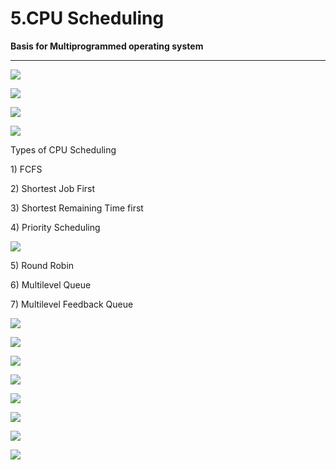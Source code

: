 # 5.CPU Scheduling

**Basis for Multiprogrammed operating system**

 ****

![](../.gitbook/assets/image%20%28128%29.png)

![](../.gitbook/assets/image%20%286%29.png)

![](../.gitbook/assets/image%20%2866%29.png)

![](../.gitbook/assets/image%20%2813%29.png)

Types of CPU Scheduling

1\) FCFS

2\) Shortest Job First

3\) Shortest Remaining Time first

4\) Priority Scheduling

![](../.gitbook/assets/image%20%2814%29.png)

5\) Round Robin

6\) Multilevel Queue

7\) Multilevel Feedback Queue

![](../.gitbook/assets/image%20%2870%29.png)

![](../.gitbook/assets/image%20%2831%29.png)

![](../.gitbook/assets/image%20%2851%29.png)

![](../.gitbook/assets/image%20%2850%29.png)

![](../.gitbook/assets/image%20%2852%29.png)

![](../.gitbook/assets/image%20%283%29.png)

![](../.gitbook/assets/image%20%2836%29.png)

![](../.gitbook/assets/image%20%2815%29.png)


